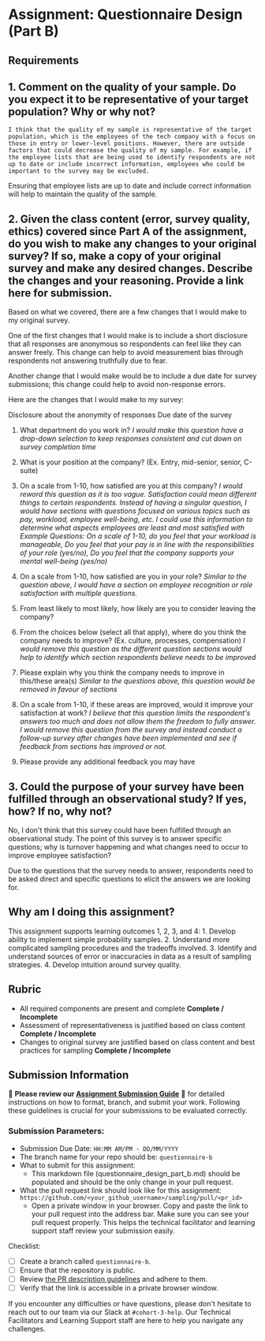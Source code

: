 # Assignment: Questionnaire Design (Part B)

## Requirements
## 1. Comment on the quality of your sample. Do you expect it to be representative of your target population? Why or why not?

    I think that the quality of my sample is representative of the target population, which is the employees of the tech company with a focus on those in entry or lower-level positions. However, there are outside factors that could decrease the quality of my sample. For example, if the employee lists that are being used to identify respondents are not up to date or include incorrect information, employees who could be important to the survey may be excluded.

Ensuring that employee lists are up to date and include correct information will help to maintain the quality of the sample. 

## 2. Given the class content (error, survey quality, ethics) covered since Part A of the assignment, do you wish to make any changes to your original survey? If so, make a copy of your original survey and make any desired changes. Describe the changes and your reasoning. Provide a link here for submission.

Based on what we covered, there are a few changes that I would make to my original survey. 

One of the first changes that I would make is to include a short disclosure that all responses are anonymous so respondents can feel like they can answer freely. This change can help to avoid measurement bias through respondents not answering truthfully due to fear. 

Another change that I would make would be to include a due date for survey submissions; this change could help to avoid non-response errors. 

Here are the changes that I would make to my survey: 

Disclosure about the anonymity of responses
Due date of the survey

1. What department do you work in?
*I would make this question have a drop-down selection to keep responses consistent and cut down on survey completion time*

2. What is your position at the company? (Ex. Entry, mid-senior, senior, C-suite)

3. On a scale from 1-10, how satisfied are you at this company?
*I would reword this question as it is too vague. Satisfaction could mean different things to certain respondents. Instead of having a singular question, I would have sections with questions focused on various topics such as pay, workload, employee well-being, etc. I could use this information to determine what aspects employees are least and most satisfied with*
*Example Questions: On a scale of 1-10, do you feel that your workload is manageable, Do you feel that your pay is in line with the responsibilities of your role (yes/no), Do you feel that the company supports your mental well-being (yes/no)*

4. On a scale from 1-10, how satisfied are you in your role?
*Similar to the question above, I would have a section on employee recognition or role satisfaction with multiple questions.*

5. From least likely to most likely, how likely are you to consider leaving the company?

6. From the choices below (select all that apply), where do you think the company needs to improve? (Ex. culture, processes, compensation)
*I would remove this question as the different question sections would help to identify which section respondents believe needs to be improved*

7. Please explain why you think the company needs to improve in this/these area(s)
*Similar to the questions above, this question would be removed in favour of sections*

8. On a scale from 1-10, if these areas are improved, would it improve your satisfaction at work?
*I believe that this question limits the respondent's answers too much and does not allow them the freedom to fully answer. I would remove this question from the survey and instead conduct a follow-up survey after changes have been implemented and see if feedback from sections has improved or not.*

9. Please provide any additional feedback you may have


## 3. Could the purpose of your survey have been fulfilled through an observational study? If yes, how? If no, why not?

No, I don't think that this survey could have been fulfilled through an observational study. The point of this survey is to answer specific questions; why is turnover happening and what changes need to occur to improve employee satisfaction? 

Due to the questions that the survey needs to answer, respondents need to be asked direct and specific questions to elicit the answers we are looking for. 


## Why am I doing this assignment?

This assignment supports learning outcomes 1, 2, 3, and 4:
	1.	Develop ability to implement simple probability samples.
	2.	Understand more complicated sampling procedures and the tradeoffs involved.
	3.	Identify and understand sources of error or inaccuracies in data as a result of sampling strategies.
	4.	Develop intuition around survey quality.

## Rubric

-	All required components are present and complete **Complete / Incomplete**
-	Assessment of representativeness is justified based on class content **Complete / Incomplete**
-	Changes to original survey are justified based on class content and best practices for sampling **Complete / Incomplete**

## Submission Information

🚨 **Please review our [Assignment Submission Guide](https://github.com/UofT-DSI/onboarding/blob/main/onboarding_documents/submissions.md)** 🚨 for detailed instructions on how to format, branch, and submit your work. Following these guidelines is crucial for your submissions to be evaluated correctly.

### Submission Parameters:
* Submission Due Date: `HH:MM AM/PM - DD/MM/YYYY`
* The branch name for your repo should be: `questionnaire-b`
* What to submit for this assignment:
    * This markdown file (questionnaire_design_part_b.md) should be populated and should be the only change in your pull request.
* What the pull request link should look like for this assignment: `https://github.com/<your_github_username>/sampling/pull/<pr_id>`
    * Open a private window in your browser. Copy and paste the link to your pull request into the address bar. Make sure you can see your pull request properly. This helps the technical facilitator and learning support staff review your submission easily.

Checklist:
- [ ] Create a branch called `questionnaire-b`.
- [ ] Ensure that the repository is public.
- [ ] Review [the PR description guidelines](https://github.com/UofT-DSI/onboarding/blob/main/onboarding_documents/submissions.md#guidelines-for-pull-request-descriptions) and adhere to them.
- [ ] Verify that the link is accessible in a private browser window.

If you encounter any difficulties or have questions, please don't hesitate to reach out to our team via our Slack at `#cohort-3-help`. Our Technical Facilitators and Learning Support staff are here to help you navigate any challenges.
